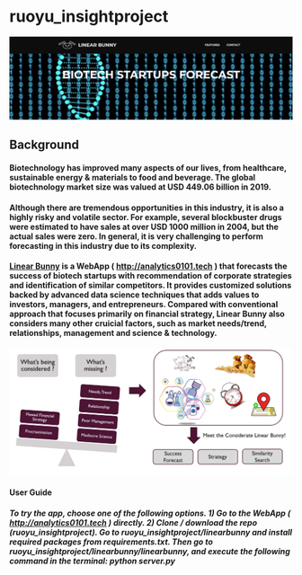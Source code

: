 # ruoyu_insightproject
![Linear Bunny Logo](https://github.com/yanruoyu2005/ruoyu_insightproject/blob/insight_branch/data/raw/webapp_pic1.PNG)

## Background
#### Biotechnology has improved many aspects of our lives, from healthcare, sustainable energy & materials to food and beverage. The global biotechnology market size was valued at USD 449.06 billion in 2019. 

#### Although there are tremendous opportunities in this industry, it is also a highly risky and volatile sector. For example, several blockbuster drugs were estimated to have sales at over USD 1000 million in 2004, but the actual sales were zero. In general, it is very challenging to perform forecasting in this industry due to its complexity.

#### [Linear Bunny](analytics0101.tech) is a WebApp ( http://analytics0101.tech ) that forecasts the success of biotech startups with recommendation of corporate strategies and identification of similar competitors. It provides customized solutions backed by advanced data science techniques that adds values to investors, managers, and entrepreneurs. Compared with conventional approach that focuses primarily on financial strategy, Linear Bunny also considers many other cruicial factors, such as market needs/trend, relationships, management and science & technology.

![App Function Illustration](https://github.com/yanruoyu2005/ruoyu_insightproject/blob/insight_branch/data/raw/app_functions.PNG)

#### User Guide
##### To try the app, choose one of the following options. 1) Go to the WebApp ( http://analytics0101.tech ) directly. 2) Clone / download the repo (ruoyu_insightproject). Go to ruoyu_insightproject/linearbunny and install required packages from requirements.txt. Then go to ruoyu_insightproject/linearbunny/linearbunny, and execute the following command in the terminal: python server.py
